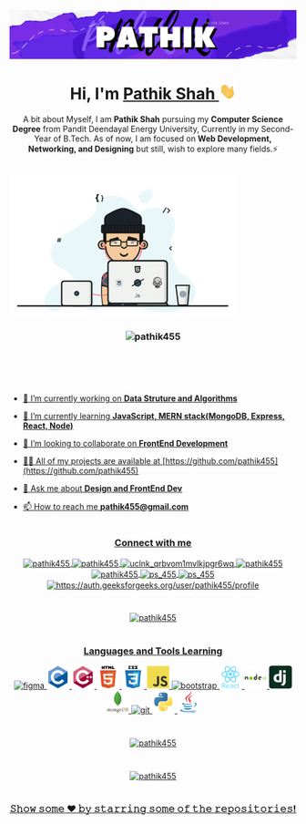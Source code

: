 ![](https://github.com/pathik455/pathik455/blob/main/Screenshot%202021-09-28%20at%2011.29.17%20PM.png)

<!-- Header -->
<h1 align="center" >Hi, I'm <a href="https://www.linkedin.com/in/pathik455/" target="_blank"> Pathik Shah </a><img src="https://github.com/ABSphreak/ABSphreak/blob/master/gifs/Hi.gif" width="30px"></h1>

<!-- Intro -->
<p align="center" width="40%"> A bit about Myself, I am <b>Pathik Shah</b> pursuing my <b>Computer Science Degree</b> from Pandit Deendayal Energy University, Currently in my Second-Year of B.Tech. As of now, I am focused on <b>Web Development, Networking, and Designing</b> but still, wish to explore many fields.⚡</p>

&emsp;&emsp;&emsp;&emsp;&emsp;&emsp;&emsp;&emsp;&emsp;&emsp;&emsp;&emsp;&emsp;&emsp;&emsp;&emsp;&emsp;&emsp;&emsp;<img src="https://github.com/pathik455/pathik455/blob/main/image.gif" align="center" width=400px>



 <h3><p align="center"> <img src="https://komarev.com/ghpvc/?username=pathik455&label=Profile%20views&color=0e75b6&style=flat" alt="pathik455" /> </p></h3>
 <br></br>

 <h1><u><u></h1>

 - 🔭 I’m currently working on **Data Struture and Algorithms**
- 🌱 I’m currently learning **JavaScript, MERN stack(MongoDB, Express, React, Node)**
- 👯 I’m looking to collaborate on **FrontEnd Development**
- 👨‍💻 All of my projects are available at [https://github.com/pathik455](https://github.com/pathik455)
- 💬 Ask me about **Design and FrontEnd Dev**

 - 📫 How to reach me **pathik455@gmail.com**
<h1><u><u></h1>

<!--  Connect with me  -->
 <h3 align="center">Connect with me</h3>
 <p align="center">
 <a href="https://linkedin.com/in/pathik455" target="blank"><img align="center" src="https://raw.githubusercontent.com/rahuldkjain/github-profile-readme-generator/master/src/images/icons/Social/linked-in-alt.svg" alt="pathik455" height="30" width="40" /></a>
<a href="https://instagram.com/pathik455" target="blank"><img align="center" src="https://raw.githubusercontent.com/rahuldkjain/github-profile-readme-generator/master/src/images/icons/Social/instagram.svg" alt="pathik455" height="30" width="40" /></a>
<a href="https://www.youtube.com/channel/UCLnk_QrbvOm1mvlKJPgr6WQ" target="blank"><img align="center" src="https://raw.githubusercontent.com/rahuldkjain/github-profile-readme-generator/master/src/images/icons/Social/youtube.svg" alt="uclnk_qrbvom1mvlkjpgr6wq" height="30" width="40" /></a>
<a href="https://www.codechef.com/users/pathik455" target="blank"><img align="center" src="https://vinitshahdeo.github.io/CodeChef-VIT-Website/img/about/logo.jpeg" alt="pathik455" height="30" width="40" /></a>
<a href="https://www.hackerrank.com/pathik455" target="blank"><img align="center" src="https://raw.githubusercontent.com/rahuldkjain/github-profile-readme-generator/master/src/images/icons/Social/hackerrank.svg" alt="pathik455" height="30" width="40" /></a>
<a href="https://codeforces.com/profile/ps_455" target="blank"><img align="center" src="https://www.stopstalk.com/stopstalk/static/images/codeforces_logo.png?_rev=20200525084052" alt="ps_455" height="30" width="40" /></a>
<a href="https://www.leetcode.com/ps_455" target="blank"><img align="center" src="https://raw.githubusercontent.com/rahuldkjain/github-profile-readme-generator/master/src/images/icons/Social/leet-code.svg" alt="ps_455" height="30" width="40" /></a>
 <a href="https://auth.geeksforgeeks.org/user/https://auth.geeksforgeeks.org/user/pathik455/profile" target="blank"><img align="center" src="https://raw.githubusercontent.com/rahuldkjain/github-profile-readme-generator/master/src/images/icons/Social/geeks-for-geeks.svg" alt="https://auth.geeksforgeeks.org/user/pathik455/profile" height="30" width="40" /></a>
 </p>
   <h1><u><u></h1>


 <p align="center" ><img align="center" src="https://github-readme-stats.vercel.app/api/top-langs?username=pathik455&show_icons=true&locale=en&layout=compact" alt="pathik455" /></p>
 <h1><u><u></h1>

<!-- Languages and Tools Learning -->
 <h3 align="center">Languages and Tools Learning</h3>
 <p align="center">
     <a href="https://www.figma.com/" target="_blank"> <img src="https://www.vectorlogo.zone/logos/figma/figma-icon.svg" alt="figma" width="40" height="40" /> </a>
     <a href="https://www.cprogramming.com/" target="_blank"> <img src="https://raw.githubusercontent.com/devicons/devicon/master/icons/c/c-original.svg" alt="c" width="40" height="40" /> </a>
     <a href="https://www.w3schools.com/cpp/" target="_blank"> <img src="https://raw.githubusercontent.com/devicons/devicon/master/icons/cplusplus/cplusplus-original.svg" alt="cplusplus" width="40" height="40" /> </a>
     <a href="https://www.w3.org/html/" target="_blank"> <img src="https://raw.githubusercontent.com/devicons/devicon/master/icons/html5/html5-original-wordmark.svg" alt="html5" width="40" height="40" /> </a>
     <a href="https://www.w3schools.com/css/" target="_blank"> <img src="https://raw.githubusercontent.com/devicons/devicon/master/icons/css3/css3-original-wordmark.svg" alt="css3" width="40" height="40" /> </a>
     <a href="https://developer.mozilla.org/en-US/docs/Web/JavaScript" target="_blank"> <img src="https://raw.githubusercontent.com/devicons/devicon/master/icons/javascript/javascript-original.svg" alt="javascript" width="40" height="40" /> </a>
     <a href="https://getbootstrap.com" target="_blank"> <img src="https://sdtimes.com/wp-content/uploads/2018/01/bootstrap-stack.png" alt="bootstrap" width="40" height="40" /> </a>
     <a href="https://reactjs.org/" target="_blank"> <img src="https://raw.githubusercontent.com/devicons/devicon/master/icons/react/react-original-wordmark.svg" alt="react" width="40" height="40" /> </a>
     <a href="https://nodejs.org" target="_blank"> <img src="https://raw.githubusercontent.com/devicons/devicon/master/icons/nodejs/nodejs-original-wordmark.svg" alt="nodejs" width="40" height="40" /> </a>
     <a href="https://www.djangoproject.com/" target="_blank"> <img src="https://github.com/pathik455/pathik455/blob/main/django.png" alt="django" width="40" height="40" /> </a>
     <a href="https://www.mongodb.com/" target="_blank"> <img src="https://raw.githubusercontent.com/devicons/devicon/master/icons/mongodb/mongodb-original-wordmark.svg" alt="mongodb" width="40" height="40" /> </a>
     <a href="https://git-scm.com/" target="_blank"> <img src="https://www.vectorlogo.zone/logos/git-scm/git-scm-icon.svg" alt="git" width="40" height="40" /> </a>
     <a href="https://www.python.org" target="_blank"> <img src="https://raw.githubusercontent.com/devicons/devicon/master/icons/python/python-original.svg" alt="python" width="40" height="40" /> </a>
     <a href="https://www.java.com" target="_blank"> <img src="https://raw.githubusercontent.com/devicons/devicon/master/icons/java/java-original.svg" alt="java" width="40" height="40" /> </a>
     <!-- <a href="https://expressjs.com" target="_blank"> <img src="https://raw.githubusercontent.com/devicons/devicon/master/icons/express/express-original-wordmark.svg" alt="express" width="40" height="40" /> </a>
     <a href="https://heroku.com" target="_blank"> <img src="https://www.vectorlogo.zone/logos/heroku/heroku-icon.svg" alt="heroku" width="40" height="40" /> </a>
     <a href="https://opencv.org/" target="_blank"> <img src="https://www.vectorlogo.zone/logos/opencv/opencv-icon.svg" alt="opencv" width="40" height="40" /> </a> -->
 </p>
   <h1><u><u></h1>

 <p align="center"><img align="center" src="https://github-readme-stats.vercel.app/api?username=pathik455&show_icons=true&locale=en" alt="pathik455" /></p>
 <h1><u><u></h1>
  
<p align="center"><img align="center" src="https://github-readme-streak-stats.herokuapp.com/?user=pathik455&" alt="pathik455" /></p>
<h1><u><u></h1>
 
<!--  Footer -->
<div align="center">
  <h3> 𝚂𝚑𝚘𝚠 𝚜𝚘𝚖𝚎 ❤️ 𝚋𝚢 𝚜𝚝𝚊𝚛𝚛𝚒𝚗𝚐 𝚜𝚘𝚖𝚎 𝚘𝚏 𝚝𝚑𝚎 𝚛𝚎𝚙𝚘𝚜𝚒𝚝𝚘𝚛𝚒𝚎𝚜! </h3>
</div>
